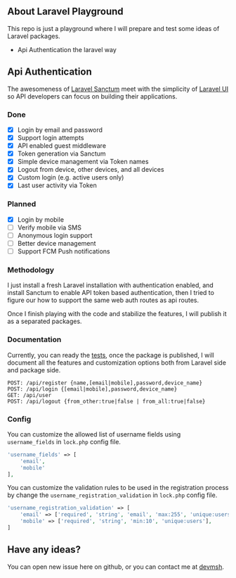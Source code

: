 ## About Laravel Playground

This repo is just a playground where I will prepare and test some ideas of Laravel packages.

- Api Authentication the laravel way 

## Api Authentication

The awesomeness of [Laravel Sanctum](https://laravel.com/docs/master/sanctum) meet with the simplicity of [Laravel UI](https://laravel.com/docs/master/authentication#introduction) so API developers can focus on building their applications.

### Done
- [X] Login by email and password
- [X] Support login attempts
- [X] API enabled guest middleware
- [X] Token generation via Sanctum
- [X] Simple device management via Token names
- [X] Logout from device, other devices, and all devices
- [X] Custom login (e.g. active users only)
- [X] Last user activity via Token

### Planned
- [X] Login by mobile
- [ ] Verify mobile via SMS 
- [ ] Anonymous login support
- [ ] Better device management
- [ ] Support FCM Push notifications

### Methodology

I just install a fresh Laravel installation with authentication enabled, and install Sanctum to enable API token based authentication, then I tried to figure our how to support the same web auth routes as api routes.

Once I finish playing with the code and stabilize the features, I will publish it as a separated packages.

### Documentation

Currently, you can ready the [tests](https://github.com/devmsh/playground/tree/master/tests/Feature), once the package is published, I will document all the features and customization options both from Laravel side and package side.

```
POST: /api/register {name,[email|mobile],password,device_name}
POST: /api/login {[email|mobile],password,device_name}
GET: /api/user
POST: /api/logout {from_other:true|false | from_all:true|false}
```

### Config

You can customize the allowed list of username fields using `username_fields` in `lock.php` config file.

```php
'username_fields' => [
    'email',
    'mobile'
],
```

You can customize the validation rules to be used in the registration process by change the `username_registration_validation` in `lock.php` config file.

```php
'username_registration_validation' => [
    'email' => ['required', 'string', 'email', 'max:255', 'unique:users'],
    'mobile' => ['required', 'string', 'min:10', 'unique:users'],
]
```

## Have any ideas?

You can open new issue here on github, or you can contact me at [devmsh](https://twitter.com/devmsh).
